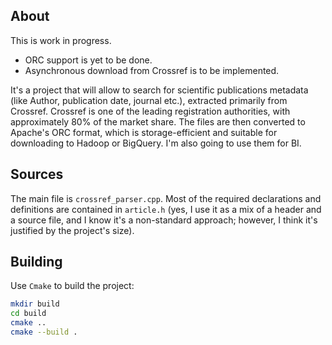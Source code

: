 ## About

This is work in progress. 
- ORC support is yet to be done.
- Asynchronous download from Crossref is to be implemented.

It's a project that will allow to search for scientific publications metadata (like Author, publication date, journal etc.), extracted primarily from Crossref. Crossref is one of the leading registration authorities, with approximately 80% of the market share. 
The files are then converted to Apache's ORC format, which is storage-efficient and 
suitable for downloading to Hadoop or BigQuery. I'm also going to use them for BI.

## Sources

The main file is `crossref_parser.cpp`. Most of the required declarations and definitions
are contained in `article.h` (yes, I use it as a mix of a header and a source file, and I
know it's a non-standard approach; however, I think it's justified by the project's 
size). 

## Building

Use `Cmake` to build the project:
```bash
mkdir build
cd build
cmake .. 
cmake --build .
```

